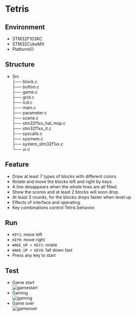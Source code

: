 # Tetris

## Environment

- STM32F103RC
- STM32CubeMX
- PlatformIO

## Structure

- Src  
├── block.c  
├── button.c  
├── game.c  
├── grid.c  
├── lcd.c  
├── main.c  
├── parameter.c  
├── scene.c  
├── stm32f1xx_hal_msp.c  
├── stm32f1xx_it.c  
├── syscalls.c  
├── sysmem.c  
├── system_stm32f1xx.c  
└── ui.c  

## Feature

- Draw at least 7 types of blocks with different colors.
- Rotate and move the blocks left and right by keys.
- A line desappears when the whole lines are all filled.
- Show the scores and at least 2 blocks will soon drop.
- At least 3 rounds, for the blocks drops faster when level up
- Effects of interface and operating.
- Key combinations control Tetris behavior.

## Run

- `KEY1`: move left
- `KEY0`: move right
- `WAKE_UP + KEY1`: rotate
- `WAKE_UP + KEY0`: fall down fast
- Press any key to start

## Test

- Game start  
  ![gamestart](./images/gamestart.jpg)
- Gaming  
  ![gaming](./images/gaming.jpg)
- Game over  
  ![gameover](./images/gameover.jpg)
